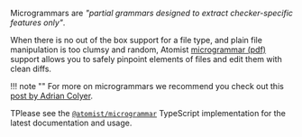 Microgrammars are *"partial grammars designed to extract
checker-specific features only"*.

When there is no out of the box support for a file type, and plain file
manipulation is too clumsy and random,
Atomist [microgrammar (pdf)][microgrammar] support allows you to safely pinpoint elements of files and edit them with clean diffs.

[extensions]: extensions.md
[microgrammar]: http://web.stanford.edu/~mlfbrown/paper.pdf (How to build static checking systems using orders of magnitude less code. Brown et al., ASPLOS ’16)

!!! note ""
    For more on microgrammars we recommend you check out
    this [post by Adrian Colyer][microgrammar-ac].

[microgrammar-ac]: https://blog.acolyer.org/2016/05/31/how-to-build-static-checking-systems-using-orders-of-magnitude-less-code/ (Micro Grammars - The Morning Paper)

TPlease see
the [`@atomist/microgrammar`][microgrammar-ts] TypeScript
implementation for the latest documentation and usage.

[microgrammar-ts]: https://github.com/atomist/microgrammar (Microgrammar TypeScript module)
